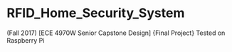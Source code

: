 # RFID_Home_Security_System
(Fall 2017) [ECE 4970W Senior Capstone Design] {Final Project} Tested on Raspberry Pi
